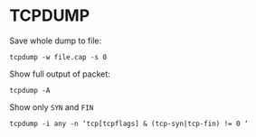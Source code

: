 # TCPDUMP

Save whole dump to file:

    tcpdump -w file.cap -s 0

Show full output of packet: 
    
    tcpdump -A

Show only `SYN` and `FIN`

    tcpdump -i any -n ‘tcp[tcpflags] & (tcp-syn|tcp-fin) != 0 ‘

